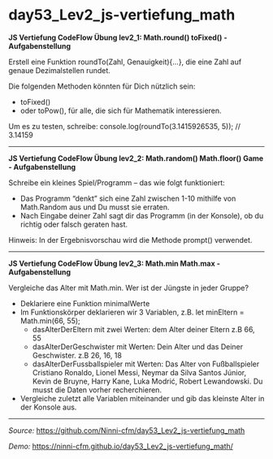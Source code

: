 # day53_Lev2_js-vertiefung_math

**JS Vertiefung CodeFlow Übung lev2_1: Math.round() toFixed() - Aufgabenstellung**

Erstell eine Funktion roundTo(Zahl, Genauigkeit){...}, die eine Zahl auf genaue Dezimalstellen rundet.

Die folgenden Methoden könnten für Dich nützlich sein:

-   toFixed()
-   oder toPow(), für alle, die sich für Mathematik interessieren.

Um es zu testen, schreibe:
console.log(roundTo(3.1415926535, 5)); // 3.14159

---

**JS Vertiefung CodeFlow Übung lev2_2: Math.random() Math.floor() Game - Aufgabenstellung**

Schreibe ein kleines Spiel/Programm – das wie folgt funktioniert:

-   Das Programm “denkt” sich eine Zahl zwischen 1-10 mithilfe von Math.Random aus und Du musst sie erraten.
-   Nach Eingabe deiner Zahl sagt dir das Programm (in der Konsole), ob du richtig oder falsch geraten hast.

Hinweis: In der Ergebnisvorschau wird die Methode prompt() verwendet.

---

**JS Vertiefung CodeFlow Übung lev2_3: Math.min Math.max - Aufgabenstellung**

Vergleiche das Alter mit Math.min. Wer ist der Jüngste in jeder Gruppe?

-   Deklariere eine Funktion minimalWerte
-   Im Funktionskörper deklarieren wir 3 Variablen, z.B. let minEltern = Math.min(66, 55);
    -   dasAlterDerEltern mit zwei Werten: dem Alter deiner Eltern z.B 66, 55
    -   dasAlterDerGeschwister mit Werten: Dein Alter und das Deiner Geschwister. z.B 26, 16, 18
    -   dasAlterDerFussballspieler mit Werten: Das Alter von Fußballspieler Cristiano Ronaldo, Lionel Messi, Neymar da Silva Santos Júnior, Kevin de Bruyne, Harry Kane, Luka Modrić, Robert Lewandowski. Du musst die Daten vorher recherchieren.
-   Vergleiche zuletzt alle Variablen miteinander und gib das kleinste Alter in der Konsole aus.

---

_Source:_ https://github.com/Ninni-cfm/day53_Lev2_js-vertiefung_math

_Demo:_ https://ninni-cfm.github.io/day53_Lev2_js-vertiefung_math/
